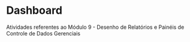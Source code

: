 # Dashboard
Atividades referentes ao Módulo 9 - Desenho de Relatórios e Painéis de Controle de Dados Gerenciais
